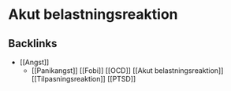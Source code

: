 # Akut belastningsreaktion
## Backlinks
* [[Angst]]
	* [[Panikangst]]
[[Fobi]]
[[OCD]]
	[[Akut belastningsreaktion]]
	[[Tilpasningsreaktion]]
[[PTSD]]

<!-- #anki/deck/Medicine #anki/tag/med/Psychiatry #anki/tag/med/GP -->

<!-- {BearID:D1B9D161-4BB9-458E-9013-1DF6B00B591A-3083-000019EBDC4C69C8} -->
